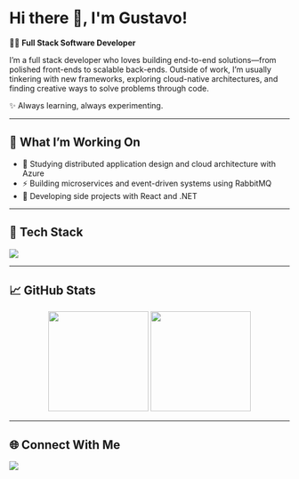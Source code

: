 # Hi there 👋, I'm Gustavo!

👨‍💻 **Full Stack Software Developer**

I’m a full stack developer who loves building end-to-end solutions—from polished front-ends to scalable back-ends. Outside of work, I’m usually tinkering with new frameworks, exploring cloud-native architectures, and finding creative ways to solve problems through code.  

✨ Always learning, always experimenting. 

---

## 🌱 What I’m Working On
- 🚀 Studying distributed application design and cloud architecture with Azure  
- ⚡ Building microservices and event-driven systems using RabbitMQ  
- 🎨 Developing side projects with React and .NET
---

## 🔧 Tech Stack

<p align="left">
  <a href="https://skillicons.dev">
    <img src="https://skillicons.dev/icons?i=cs,dotnet,js,ts,react,nextjs,css,tailwind,postgres,docker,rabbitmq,redis,linux,nginx" />
  </a>
</p>

---

## 📈 GitHub Stats

<p align="center">
  <img height="180em" src="https://github-readme-stats.vercel.app/api?username=gustmrg&show_icons=true&hide_border=true&&count_private=true&include_all_commits=true&theme=github_dark_dimmed" />
  <img height="180em" src="https://github-readme-stats.vercel.app/api/top-langs/?username=gustmrg&show_icons=true&hide_border=true&layout=compact&langs_count=8&theme=github_dark_dimmed" />
</p>

---

## 🌐 Connect With Me
<p align="left">
  <a href="https://www.linkedin.com/in/gustmrg/" target="_blank">
    <img src="https://img.shields.io/badge/LinkedIn-0077B5?style=for-the-badge&logo=linkedin&logoColor=white"/>
  </a>
</p>
